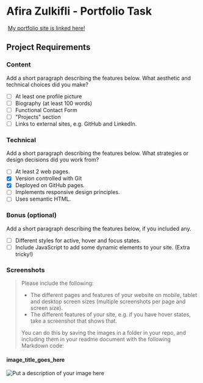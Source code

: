 #  Afira Zulkifli - Portfolio Task
​
[My portfolio site is linked here!](https://afirazz.github.io/)
​
## Project Requirements


### Content
 Add a short paragraph describing the features below. What aesthetic and technical choices did you make? 
- [ ] At least one profile picture
- [ ] Biography (at least 100 words)
- [ ] Functional Contact Form
- [ ] "Projects" section
- [ ] Links to external sites, e.g. GitHub and LinkedIn.
​
### Technical
 Add a short paragraph describing the features below. What strategies or design decisions did you work from? 
- [ ] At least 2 web pages.
- [x] Version controlled with Git
- [x] Deployed on GitHub pages.
- [ ] Implements responsive design principles.
- [ ] Uses semantic HTML.

### Bonus (optional)
 Add a short paragraph describing the features below, if you included any. 
- [ ] Different styles for active, hover and focus states.
- [ ] Include JavaScript to add some dynamic elements to your site. (Extra tricky!)
​
### Screenshots
> Please include the following:
> - The different pages and features of your website on mobile, tablet and desktop screen sizes (multiple screenshots per page and screen size).
> - The different features of your site, e.g. if you have hover states, take a screenshot that shows that.  
> 
> You can do this by saving the images in a folder in your repo, and including them in your readme document with the following Markdown code: 

####  image_title_goes_here 
![Put a description of your image here](./relative_path_to_file)
